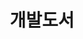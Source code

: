 ---
title: "개발도서"
layout: category
permalink: /categories/개발도서/
author_profile: true
taxonomy: 개발도서
sidebar:
  nav: "categories"
---